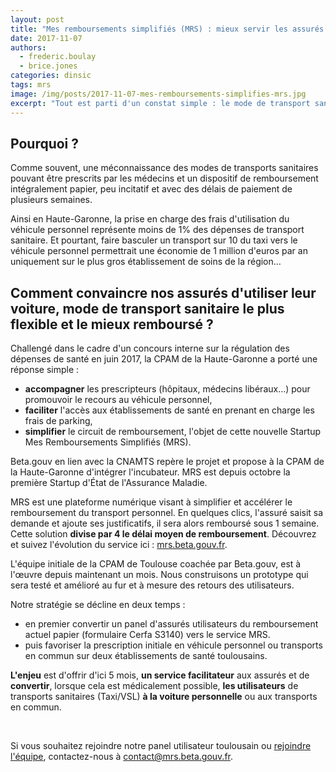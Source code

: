 ```yaml
---
layout: post
title: "Mes remboursements simplifiés (MRS) : mieux servir les assurés tout en réduisant nos dépenses de santé"
date: 2017-11-07
authors:
  - frederic.boulay
  - brice.jones
categories: dinsic
tags: mrs
image: /img/posts/2017-11-07-mes-remboursements-simplifies-mrs.jpg
excerpt: "Tout est parti d'un constat simple : le mode de transport sanitaire en véhicule personnel est le moins onéreux et le plus avantageux pour les assurés mais il est le moins utilisé et le plus compliqué à se faire rembourser."
---
```


## Pourquoi ?

Comme souvent, une méconnaissance des modes de transports sanitaires pouvant être prescrits par les médecins et un dispositif de remboursement intégralement papier, peu incitatif et avec des délais de paiement de plusieurs semaines.

Ainsi en Haute-Garonne, la prise en charge des frais d'utilisation du véhicule personnel représente moins de 1% des dépenses de transport sanitaire. Et pourtant, faire basculer un transport sur 10 du taxi vers le véhicule personnel permettrait une économie de 1 million d'euros par an uniquement sur le plus gros établissement de soins de la région…

## Comment convaincre nos assurés d'utiliser leur voiture, mode de transport sanitaire le plus flexible et le mieux remboursé ?

Challengé dans le cadre d'un concours interne sur la régulation des dépenses de santé en juin 2017, la CPAM de la Haute-Garonne a porté une réponse simple :
- **accompagner** les prescripteurs (hôpitaux, médecins libéraux…) pour promouvoir le recours au véhicule personnel,
- **faciliter** l'accès aux établissements de santé en prenant en charge les frais de parking,
- **simplifier** le circuit de remboursement, l'objet de cette nouvelle Startup Mes Remboursements Simplifiés (MRS).

Beta.gouv en lien avec la CNAMTS repère le projet et propose à la CPAM de la Haute-Garonne d'intégrer l'incubateur. MRS est depuis octobre la première Startup d'État de l'Assurance Maladie.

MRS est une plateforme numérique visant à simplifier et accélérer le remboursement du transport personnel. En quelques clics, l'assuré saisit sa demande et ajoute ses justificatifs, il sera alors remboursé sous 1 semaine. Cette solution **divise par 4 le délai moyen de remboursement**. Découvrez et suivez l'évolution du service ici : [mrs.beta.gouv.fr](http://mrs.beta.gouv.fr/).

L'équipe initiale de la CPAM de Toulouse coachée par Beta.gouv, est à l'œuvre depuis maintenant un mois. Nous construisons un prototype qui sera testé et amélioré au fur et à mesure des retours des utilisateurs.

Notre stratégie se décline en deux temps :
- en premier convertir un panel d'assurés utilisateurs du remboursement actuel papier (formulaire Cerfa S3140) vers le service MRS.
- puis favoriser la prescription initiale en véhicule personnel ou transports en commun sur deux établissements de santé toulousains.

**L'enjeu** est d'offrir d'ici 5 mois, **un service facilitateur** aux assurés et de **convertir**, lorsque cela est médicalement possible, **les utilisateurs** de transports sanitaires (Taxi/VSL) **à la voiture personnelle** ou aux transports en commun.

<br/>

Si vous souhaitez rejoindre notre panel utilisateur toulousain ou [rejoindre l'équipe](https://beta.gouv.fr/recrutement/2017/10/16/developpeur-mrs.html), contactez-nous à <contact@mrs.beta.gouv.fr>.
